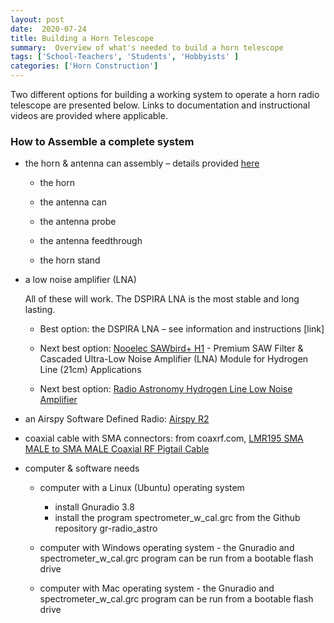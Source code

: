 ```yaml
---
layout: post
date:  2020-07-24
title: Building a Horn Telescope
summary:  Overview of what's needed to build a horn telescope
tags: ['School-Teachers', 'Students', 'Hobbyists' ]
categories: ['Horn Construction']
---
```

Two different options for building a working system to operate a horn radio telescope are presented below. Links to documentation and instructional videos are provided where applicable.

### How to Assemble a complete system

   - the horn & antenna can assembly – details provided [here](https://drive.google.com/file/d/1_IDQfJlaPI43cPWumYKiKivhqwiIh7C3/view?usp=sharing)

      * the horn
      
      * the antenna can
      
      * the antenna probe
      
      * the antenna feedthrough
      
      * the horn stand

   - a low noise amplifier (LNA)
   
       All of these will work. The DSPIRA LNA is the most stable and long lasting.

      * Best option: the DSPIRA LNA – see information and instructions [link]
      
      * Next best option: [Nooelec SAWbird+ H1](https://www.nooelec.com/store/sdr/sdr-addons/sawbird-h1.html) - Premium SAW Filter & Cascaded Ultra-Low Noise Amplifier (LNA) Module for Hydrogen Line (21cm) Applications
      
      * Next best option: [Radio Astronomy Hydrogen Line Low Noise Amplifier](https://www.tindie.com/products/gpio/radio-astronomy-hydrogen-line-low-noise-amplifier/) 

   - an Airspy Software Defined Radio: [Airspy R2](https://airspy.com/airspy-r2)
   
   - coaxial cable with SMA connectors: from coaxrf.com, [LMR195 SMA MALE to SMA MALE Coaxial RF Pigtail Cable](https://www.coaxrf.com/shop/1-rf-coaxial-cables/times-microwave-lmr195/sma-male-times-microwave-lmr195/lmr195-sma-male-to-sma-male-coaxial-rf-pigtail-cable-2/)
   
   - computer & software needs
   
      * computer with a Linux (Ubuntu) operating system
         + install Gnuradio 3.8
         + install the program spectrometer_w_cal.grc from the Github repository gr-radio_astro

      * computer with Windows operating system - the Gnuradio and spectrometer_w_cal.grc program can be run from a bootable flash drive
   
      * computer with Mac operating system - the Gnuradio and spectrometer_w_cal.grc program can be run from a bootable flash drive
      
